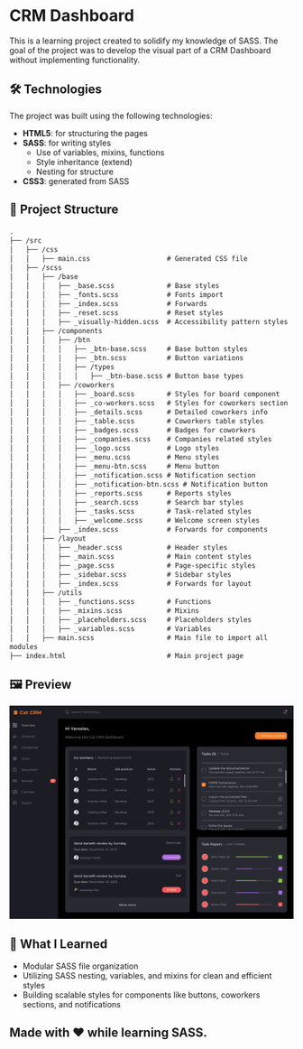 # CRM Dashboard

This is a learning project created to solidify my knowledge of SASS. The goal of the project was to develop the visual part of a CRM Dashboard without implementing functionality.

## 🛠 Technologies

The project was built using the following technologies:

- **HTML5**: for structuring the pages
- **SASS**: for writing styles
  - Use of variables, mixins, functions
  - Style inheritance (extend)
  - Nesting for structure
- **CSS3**: generated from SASS

## 📂 Project Structure

```plaintext
.
├── /src
│   ├── /css
│   │   ├── main.css                   # Generated CSS file
│   ├── /scss
│   │   ├── /base
│   │   │   ├── _base.scss             # Base styles
│   │   │   ├── _fonts.scss            # Fonts import
│   │   │   ├── _index.scss            # Forwards
│   │   │   ├── _reset.scss            # Reset styles
│   │   │   ├── _visually-hidden.scss  # Accessibility pattern styles
│   │   ├── /components
│   │   │   ├── /btn
│   │   │   │   ├── _btn-base.scss     # Base button styles
│   │   │   │   ├── _btn.scss          # Button variations
│   │   │   │   ├── /types
│   │   │   │   │   ├── _btn-base.scss # Button base types
│   │   │   ├── /coworkers
│   │   │   │   ├── _board.scss        # Styles for board component
│   │   │   │   ├── _co-workers.scss   # Styles for coworkers section
│   │   │   │   ├── _details.scss      # Detailed coworkers info
│   │   │   │   ├── _table.scss        # Coworkers table styles
│   │   │   │   ├── _badges.scss       # Badges for coworkers
│   │   │   │   ├── _companies.scss    # Companies related styles
│   │   │   │   ├── _logo.scss         # Logo styles
│   │   │   │   ├── _menu.scss         # Menu styles
│   │   │   │   ├── _menu-btn.scss     # Menu button
│   │   │   │   ├── _notification.scss # Notification section
│   │   │   │   ├── _notification-btn.scss # Notification button
│   │   │   │   ├── _reports.scss      # Reports styles
│   │   │   │   ├── _search.scss       # Search bar styles
│   │   │   │   ├── _tasks.scss        # Task-related styles
│   │   │   │   ├── _welcome.scss      # Welcome screen styles
│   │   │   ├── _index.scss            # Forwards for components
│   │   ├── /layout
│   │   │   ├── _header.scss           # Header styles
│   │   │   ├── _main.scss             # Main content styles
│   │   │   ├── _page.scss             # Page-specific styles
│   │   │   ├── _sidebar.scss          # Sidebar styles
│   │   │   ├── _index.scss            # Forwards for layout
│   │   ├── /utils
│   │   │   ├── _functions.scss        # Functions
│   │   │   ├── _mixins.scss           # Mixins
│   │   │   ├── _placeholders.scss     # Placeholders styles
│   │   │   ├── _variables.scss        # Variables
│   │   ├── main.scss                  # Main file to import all modules
├── index.html                         # Main project page
```

## 🖼 Preview

![CRM Dashboard Screenshot](public/scss-project-preview.png)

## 📖 What I Learned

- Modular SASS file organization
- Utilizing SASS nesting, variables, and mixins for clean and efficient styles
- Building scalable styles for components like buttons, coworkers sections, and notifications

## Made with ❤️ while learning SASS.
